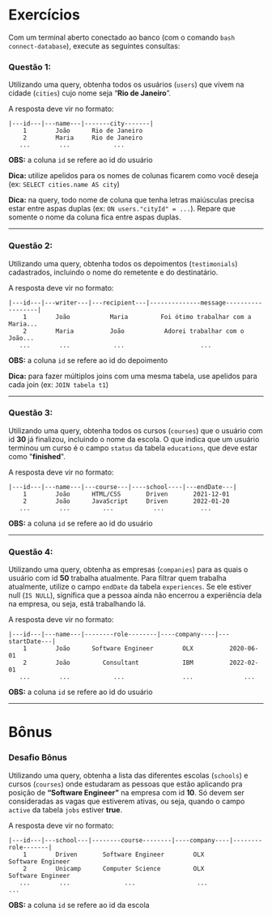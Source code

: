 # Exercícios

Com um terminal aberto conectado ao banco (com o comando `bash connect-database`), execute as seguintes consultas:

### Questão 1:

Utilizando uma query, obtenha todos os usuários (`users`) que vivem na cidade (`cities`) cujo nome seja “**Rio de Janeiro**”.

A resposta deve vir no formato:

```
|---id---|---name---|-------city-------|
    1        João      Rio de Janeiro
    2        Maria     Rio de Janeiro
   ...        ...            ...
```

**OBS:** a coluna `id` se refere ao id do usuário

**Dica:** utilize apelidos para os nomes de colunas ficarem como você deseja (ex: `SELECT cities.name AS city`)

**Dica:** na query, todo nome de coluna que tenha letras maiúsculas precisa estar entre aspas duplas (ex: `ON users."cityId" = ...`). Repare que somente o nome da coluna fica entre aspas duplas.

---

### Questão 2:

Utilizando uma query, obtenha todos os depoimentos (`testimonials`) cadastrados, incluindo o nome do remetente e do destinatário.

A resposta deve vir no formato:

```
|---id---|---writer---|---recipient---|--------------message------------------|
    1        João           Maria         Foi ótimo trabalhar com a Maria...
    2        Maria          João           Adorei trabalhar com o João...
   ...        ...            ...                     ...
```

**OBS:** a coluna `id` se refere ao id do depoimento

**Dica:** para fazer múltiplos joins com uma mesma tabela, use apelidos para cada join (ex: `JOIN tabela t1`)

---

### Questão 3:

Utilizando uma query, obtenha todos os cursos (`courses`) que o usuário com id **30** já finalizou, incluindo o nome da escola. O que indica que um usuário terminou um curso é o campo `status` da tabela `educations`, que deve estar como "**finished**".

A resposta deve vir no formato:

```
|---id---|---name---|---course---|----school----|---endDate---|
    1        João      HTML/CSS       Driven       2021-12-01
    2        João      JavaScript     Driven       2022-01-20
   ...        ...         ...           ...          ...
```

**OBS:** a coluna `id` se refere ao id do usuário

---

### Questão 4:

Utilizando uma query, obtenha as empresas (`companies`) para as quais o usuário com id **50** trabalha atualmente. Para filtrar quem trabalha atualmente, utilize o campo `endDate` da tabela `experiences`. Se ele estiver null (`IS NULL`), significa que a pessoa ainda não encerrou a experiência dela na empresa, ou seja, está trabalhando lá.

A resposta deve vir no formato:

```
|---id---|---name---|--------role--------|----company----|---startDate---|
    1        João      Software Engineer        OLX          2020-06-01
    2        João         Consultant            IBM          2022-02-01
   ...        ...            ...                ...              ...
```

**OBS:** a coluna `id` se refere ao id do usuário

---

# Bônus

### Desafio Bônus

Utilizando uma query, obtenha a lista das diferentes escolas (`schools`) e cursos (`courses`) onde estudaram as pessoas que estão aplicando pra posição de **“Software Engineer”** na empresa com id **10**. Só devem ser consideradas as vagas que estiverem ativas, ou seja, quando o campo `active` da tabela `jobs` estiver **true**.

A resposta deve vir no formato:

```
|---id---|---school---|--------course--------|----company----|--------role-------|
    1        Driven       Software Engineer        OLX         Software Engineer
    2        Unicamp      Computer Science         OLX         Software Engineer
   ...        ...               ...                 ...              ...
```

**OBS:** a coluna `id` se refere ao id da escola